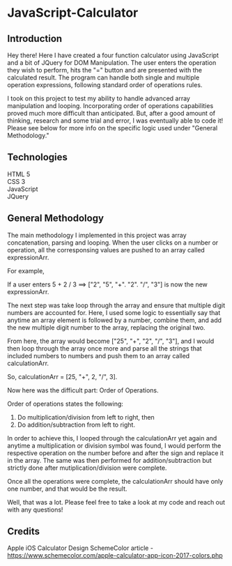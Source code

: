 # JavaScript-Calculator

## Introduction
Hey there! Here I have created a four function calculator using JavaScript and a bit of JQuery for DOM Manipulation. The user enters the operation they wish to perform, hits the "=" button and are presented with the calculated result. The program can handle both single and multiple operation expressions, following standard order of operations rules.

I took on this project to test my ability to handle advanced array manipulation and looping. Incorporating order of operations capabilities proved much more difficult than anticipated. But, after a good amount of thinking, research and some trial and error, I was eventually able to code it! Please see below for more info on the specific logic used under "General Methodology."

## Technologies 
HTML 5<br/>
CSS 3<br/>
JavaScript<br/>
JQuery<br/>

## General Methodology
The main methodology I implemented in this project was array concatenation, parsing and looping. When the user clicks on a number or operation, all the corresponsing values are pushed to an array called expressionArr. 

For example,

If a user enters 5 + 2 / 3 ==> ["2", "5", "+". "2". "/", "3"] is now the new expressionArr.

The next step was take loop through the array and ensure that multiple digit numbers are accounted for. Here, I used some logic to essentially say that anytime an array element is followed by a number, combine them, and add the new multiple digit number to the array, replacing the original two.

From here, the array would become ["25", "+", "2", "/", "3"], and I would then loop through the array once more and parse all the strings that included numbers to numbers and push them to an array called calculationArr.

So, calculationArr = [25, "+", 2, "/", 3].

Now here was the difficult part: Order of Operations.

Order of operations states the following:
1) Do multiplication/division from left to right, then
2) Do addition/subtraction from left to right.

In order to achieve this, I looped through the calculationArr yet again and anytime a multiplication or division symbol was found, I would perform the respective operation on the number before and after the sign and replace it in the array. The same was then performed for addition/subtraction but strictly done after mutiplication/division were complete. 

Once all the operations were complete, the calculationArr should have only one number, and that would be the result.

Well, that was a lot. 
Please feel free to take a look at my code and reach out with any questions! 

## Credits
Apple iOS Calculator Design
SchemeColor article - https://www.schemecolor.com/apple-calculator-app-icon-2017-colors.php

